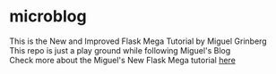 # microblog
This is the New and Improved Flask Mega Tutorial by Miguel Grinberg\
This repo is just a play ground while following Miguel's Blog\
Check more about the Miguel's New Flask Mega tutorial [here](https://blog.miguelgrinberg.com/post/the-flask-mega-tutorial-part-i-hello-world)

